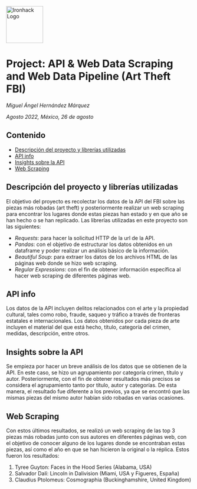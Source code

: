 <img src="https://bit.ly/2VnXWr2" alt="Ironhack Logo" width="100"/>

# Project: API & Web Data Scraping and Web Data Pipeline (Art Theft FBI)
*Miguel Ángel Hernández Márquez*

*Agosto 2022, México, 26 de agosto*

## Contenido
- [Descripción del proyecto y librerías utilizadas](#descripción-del-proyecto-y-librerías-utilizadas)
- [API info](#api-info)
- [Insights sobre la API](#insights-sobre-la-api)
- [Web Scraping](#web-scraping)

## Descripción del proyecto y librerías utilizadas
El objetivo del proyecto es recolectar los datos de la API del FBI sobre las piezas más robadas (art theft) y posteriormente realizar
un web scraping para encontrar los lugares donde estas piezas han estado y en que año se han hecho o se han replicado. Las librerías utilizadas en este proyecto son las siguientes:

- *Requests*: para hacer la solicitud HTTP de la url de la API.
- *Pandas*: con el objetivo de estructurar los datos obtenidos en un dataframe y poder realizar un análisis básico de la información.
- *Beautiful Soup*: para extraer los datos de los archivos HTML de las páginas web donde se hizo web scraping.
- *Regular Expressions*: con el fin de obtener información específica al hacer web scraping de diferentes páginas web. 
    
## API info
Los datos de la API incluyen delitos relacionados con el arte y la propiedad cultural, tales como robo, fraude, saqueo y tráfico a través de fronteras estatales e internacionales. Los datos obtenidos por cada pieza de arte incluyen el material del que está hecho, título, categoría del crimen, medidas, descripción, entre otros.

## Insights sobre la API
Se empieza por hacer un breve análisis de los datos que se obtienen de la API. En este caso, se hizo un agrupamiento por categoría crimen, título y autor. Posteriormente, con el fin de obtener resultados más precisos se considera el agrupamiento tanto por título, autor y categorías. De esta manera, el resultado fue diferente a los previos, ya que se encontró que las mismas piezas del mismo autor habían sido robadas en varias ocasiones.
  

## Web Scraping
Con estos últimos resultados, se realizó un web scraping de las top 3 piezas más robadas junto con sus autores en diferentes páginas web, con el objetivo de conocer alguno de los lugares donde se encontraban estas piezas, así como el año en que se han hicieron la original o la réplica. Estos fueron los resultados:
1. Tyree Guyton: Faces in the Hood Series (Alabama, USA)
2. Salvador Dalí: Lincoln in Dalivision (Miami, USA y Figueres, España)
3. Claudius Ptolomeus: Cosmographia (Buckinghamshire, United Kingdom)
